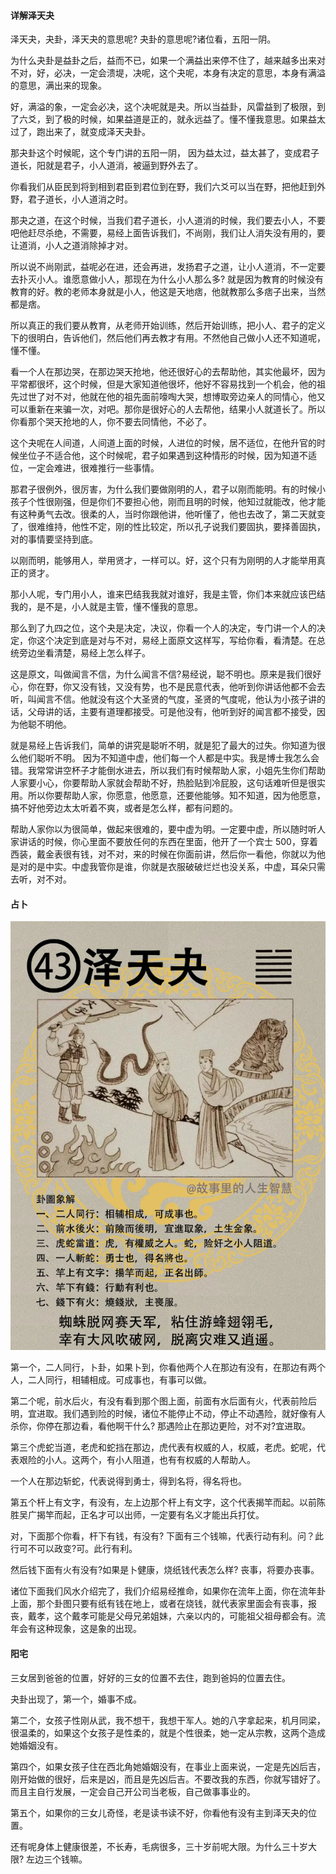 #### 详解泽天夬

泽天夬，夬卦，泽天夬的意思呢? 夬卦的意思呢?诸位看，五阳一阴。

为什么夬卦是益卦之后，益而不已，如果一个满益出来停不住了，越来越多出来对不对，好，必决，一定会溃堤，决呢，这个夬呢，本身有决定的意思，本身有满溢的意思，满出来的现象。

好，满溢的象，一定会必决，这个决呢就是夬。所以当益卦，风雷益到了极限，到了六爻，到了极的时候，如果益道是正的，就永远益了。懂不懂我意思。如果益太过了，跑出来了，就变成泽天夬卦。

那夬卦这个时候昵，这个专门讲的五阳一阴， 因为益太过，益太甚了，变成君子道长，阳就是君子，小人道消，被逼到野外去了。

你看我们从臣民到将到相到君臣到君位到在野，我们六爻可以当在野，把他赶到外野，君子道长，小人道消之时。

那夬之道，在这个时候，当我们君子道长，小人道消的时候，我们要去小人，不要吧他赶尽杀绝，不需要，易经上面告诉我们，不尚刚，我们让人消失没有用的，要让道消，小人之道消除掉才对。

所以说不尚刚武，益呢必在进，还会再进，发扬君子之道，让小人道消，不一定要去扑灭小人。谁愿意做小人，那现在为什么小人那么多? 就是因为教育的时候没有教育的好。教的老师本身就是小人，他这是天地痞，他就教那么多痞子出来，当然都是痞。

所以真正的我们要从教育，从老师开始训练，然后开始训练，把小人、君子的定义下的很明白，告诉他们，然后他们再去教才有用。不然他自己做小人还不知道呢，懂不懂。

看一个人在那边哭，在那边哭天抢地，他还很好心的去帮助他，其实他最坏，因为平常都很坏，这个时候，但是大家知道他很坏，他好不容易找到一个机会，他的祖先过世了对不对，他就在他的祖先面前嚎啕大哭，想博取旁边亲人的同情心，他又可以重新在来骗一次，对吧。那你是很好心的人去帮他，结果小人就道长了。所以你看那个哭天抢地的人，你不要去同情他，不必了。

这个夬呢在人间道，人间道上面的时候，人进位的时候，居不适位，在他升官的时候坐位子不适合他，这个时候呢，君子如果遇到这种情形的时候，因为知道不适位，一定会难进，很难推行一些事情。

那君子很例外，很厉害，为什么我们要做刚明的人，君子以刚而能明。有的时候小孩子个性很刚强，但是你们不要担心他，刚而且明的时候，他知过就能改，他才能有这种勇气去改。很柔的人，当时你跟他讲，他听懂了，他也去改了，第二天就变了，很难维持，他性不定，刚的性比较定，所以孔子说我们要固执，要择善固执，对的事情要坚持到底。

以刚而明，能够用人，举用贤才，一样可以。好，这个只有为刚明的人才能举用真正的贤才。

那小人呢，专门用小人，谁来巴结我我就对谁好，我是主管，你们本来就应该巴结我的，是不是，小人就是主管，懂不懂我的意思。

那么到了九四之位，这个夬是决定，决议，你看一个人的决定，专门讲一个人的决定，你这个决定到底是对与不对，易经上面原文这样写，写给你看，看清楚。在总统旁边坐看清楚，易经上怎么样子。

这是原文，叫做闻言不信，为什么闻言不信?易经说，聪不明也。原来是我们很好心，你在野，你又没有钱，又没有势，也不是民意代表，他听到你讲话他都不会去听，叫闻言不信。他就没有这个大圣贤的气度，圣贤的气度呢，他认为小孩子讲的话，父母讲的话，主要有道理都接受。可是他没有，他听到好的闻言都不接受，因为他聪不明他。

就是易经上告诉我们，简单的讲究是聪听不明，就是犯了最大的过失。你知道为很么他们聪听不明。 因为不知道中虚，他们每一个人都是中实。我是博士我怎么会错。我常常讲空杯子才能倒水进去，所以我们有时候帮助人家，小姐先生你们帮助人家要小心，你要帮助人家就会帮助不好，热脸贴到冷屁股，这句话难听但是很实用。所以你要帮助人家，你愿意，他愿意，还要他能够。知不知道，因为他愿意，搞不好他旁边太太听着不爽，或者是怎么样，都有问题的。

帮助人家你以为很简单，做起来很难的，要中虚为明。一定要中虚，所以随时听人家讲话的时候，你心里面不要放任何的东西在里面，他开了一个宾士 500，穿着西装，戴金表很有钱，对不对，来的时候在你面前讲，然后你一看他，你就以为他是对的是中实。中虚我管你是谁，你就是衣服破破烂烂也没关系，中虚，耳朵只需去听，对不对。

#### 占卜

![图片](../img/泽天夬.jpg)

第一个，二人同行，卜卦，如果卜到，你看他两个人在那边有没有，在那边有两个人，二人同行，相辅相成。可成事也，有事可以做。

第二个呢，前水后火，有没有看到那个图上面，前面有水后面有火，代表前险后明，宜进取。我们遇到险的时候，诸位不能停止不动，停止不动遇险，就好像有人杀你，你停在那边看，看他啊干什么? 那遇险止在那边更险，对不对?宜进取。

第三个虎蛇当道，老虎和蛇挡在那边，虎代表有权威的人，权威，老虎。蛇呢，代表艰险的小人。这两个，有小人阻道，也有有权威的人帮助人。

一个人在那边斩蛇，代表说得到勇士，得到名将，得名将也。

第五个杆上有文字，有没有，左上边那个杆上有文字，这个代表揭竿而起。以前陈胜吴广揭竿而起，正名才可以出师，一定要有名义才能出兵打仗。

对，下面那个你看，杆下有钱，有没有? 下面有三个钱嘛，代表行动有利。问？此行可不可以政变?可。此行有利。

然后钱下面有火有没有?如果是卜健康，烧纸钱代表怎么样? 丧事，将要办丧事。

诸位下面我们风水介绍完了，我们介绍易经推命，如果你在流年上面，你在流年卦上面，那个卦图只要有纸有钱在地上，或者在烧钱，就代表家里面会有丧事，报丧，戴孝，这个戴孝可能是父母兄弟姐妹，六亲以内的，可能祖父祖母都会有。流年会有这种现象，这是象的出现。

#### 阳宅

三女居到爸爸的位置，好好的三女的位置不去住，跑到爸妈的位置去住。

夬卦出现了，第一个，婚事不成。

第二个，女孩子性刚从武，我不想干，我想干军人。她的八字拿起来，机月同梁，很温柔的，如果这个女孩子是性柔的，就是个性很柔，她一定从宗教，这两个造成她婚姻没有。

第四个，如果女孩子住在西北角她婚姻没有，在事业上面来说，一定是先凶后吉，刚开始做的很好，后来是凶，而且是先凶后吉。不要改我的东西，你就写错好了。而且主自行发展，一定会自己开公司当老板，自己做事事业的。

第五个，如果你的三女儿奇怪，老是读书读不好，你看他有没有主到泽天夬的位置。

还有呢身体上健康很差，不长寿，毛病很多，三十岁前呢大限。为什么三十岁大限? 左边三个钱嘛。